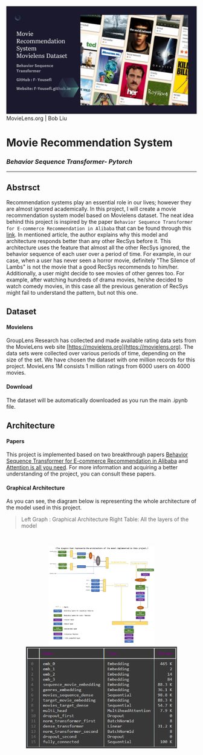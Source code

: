 <img src="./images/header.jpg" alt="header.jpg" width="1000" >
MovieLens.org | Bob Liu

# Movie Recommendation System
### **_Behavior Sequence Transformer- Pytorch_**
---------------
## Abstrsct
Recommendation systems play an essential role in our lives; however they are almost ignored academically. In this project, I will create a movie recommendation system model based on Movielens dataset. The neat idea behind this project is inspired by the paper `Behavior Sequence Transformer for E-commerce Recommendation in Alibaba` that can be found through this [link](https://arxiv.org/abs/1905.06874). In mentioned article, the author explains why this model and architecture responds better than any other RecSys before it. This architecture uses the feature that almost all the other RecSys ignored, the behavior sequence of each user over a period of time. For example, in our case, when a user has never seen a horror movie, definitely "The Silence of Lambs" is not the movie that a good RecSys recommends to him/her. Additionally, a user might decide to see movies of other genres too. For example, after watching hundreds of drama movies, he/she decided to watch comedy movies, in this case all the previous generation of RecSys might fail to understand the pattern, but not this one.

## Dataset
#### Movielens
GroupLens Research has collected and made available rating data sets from the MovieLens web site [https://movielens.org](https://movielens.org). The data sets were collected over various periods of time, depending on the size of the set. We have chosen the dataset with one million records for this project. MovieLens 1M consists 1 million ratings from 6000 users on 4000 movies.

#### Download
The dataset will be automatically downloaded as you run the main .ipynb file.

## Architecture 
#### Papers
This project is implemented based on two breakthrough papers [Behavior Sequence Transformer for E-commerce Recommendation in Alibaba](https://arxiv.org/abs/1905.06874) and [Attention is all you need](https://arxiv.org/abs/1706.03762). For more information and acquiring a better understanding of the project, you can consult these papers.

#### Graphical Architecture
As you can see, the diagram below is representing the whole architecture of the model used in this project.
> Left Graph : Graphical Architecture
> Right Table: All the layers of the model
<br>
<p align="center">
  <img src="./images/graphical_architecture.jpg" alt="graphical_architecture.jpg" width="280" >
  <img src="./images/table_architecture.PNG" alt="table_architecture.PNG" width="400" >
</p>
